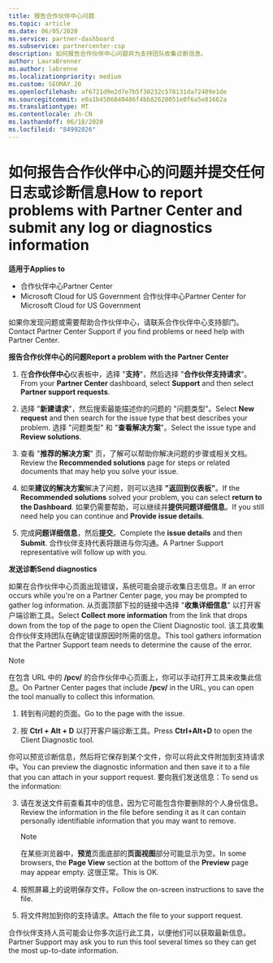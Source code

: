 ```yaml
---
title: 报告合作伙伴中心问题
ms.topic: article
ms.date: 06/05/2020
ms.service: partner-dashboard
ms.subservice: partnercenter-csp
description: 如何报告合作伙伴中心问题并为支持团队收集诊断信息。
author: LauraBrenner
ms.author: labrenne
ms.localizationpriority: medium
ms.custom: SEOMAY.20
ms.openlocfilehash: af6721d9e2d7e7b5f30232c578131da72409e1de
ms.sourcegitcommit: e0a1b4506840486f4bb82620051e0f6a5e81662a
ms.translationtype: MT
ms.contentlocale: zh-CN
ms.lasthandoff: 06/18/2020
ms.locfileid: "84992026"
---
```

# <a name="how-to-report-problems-with-partner-center-and-submit-any-log-or-diagnostics-information"></a><span data-ttu-id="4fa66-103">如何报告合作伙伴中心的问题并提交任何日志或诊断信息</span><span class="sxs-lookup"><span data-stu-id="4fa66-103">How to report problems with Partner Center and submit any log or diagnostics information</span></span>

<span data-ttu-id="4fa66-104">**适用于**</span><span class="sxs-lookup"><span data-stu-id="4fa66-104">**Applies to**</span></span>

- <span data-ttu-id="4fa66-105">合作伙伴中心</span><span class="sxs-lookup"><span data-stu-id="4fa66-105">Partner Center</span></span>
- <span data-ttu-id="4fa66-106">Microsoft Cloud for US Government 合作伙伴中心</span><span class="sxs-lookup"><span data-stu-id="4fa66-106">Partner Center for Microsoft Cloud for US Government</span></span>

<span data-ttu-id="4fa66-107">如果你发现问题或需要帮助合作伙伴中心，请联系合作伙伴中心支持部门。</span><span class="sxs-lookup"><span data-stu-id="4fa66-107">Contact Partner Center Support if you find problems or need help with Partner Center.</span></span>

<span data-ttu-id="4fa66-108">**报告合作伙伴中心的问题**</span><span class="sxs-lookup"><span data-stu-id="4fa66-108">**Report a problem with the Partner Center**</span></span>

1. <span data-ttu-id="4fa66-109">在**合作伙伴中心**仪表板中，选择 "**支持**"，然后选择 "**合作伙伴支持请求**"。</span><span class="sxs-lookup"><span data-stu-id="4fa66-109">From your **Partner Center** dashboard, select **Support** and then select **Partner support requests**.</span></span>

2. <span data-ttu-id="4fa66-110">选择 "**新建请求**"，然后搜索最能描述你的问题的 "问题类型"。</span><span class="sxs-lookup"><span data-stu-id="4fa66-110">Select **New request** and then search for the issue type that best describes your problem.</span></span> <span data-ttu-id="4fa66-111">选择 "问题类型" 和 "**查看解决方案**"。</span><span class="sxs-lookup"><span data-stu-id="4fa66-111">Select the issue type and **Review solutions**.</span></span>

3. <span data-ttu-id="4fa66-112">查看 "**推荐的解决方案**" 页，了解可以帮助你解决问题的步骤或相关文档。</span><span class="sxs-lookup"><span data-stu-id="4fa66-112">Review the **Recommended solutions** page for steps or related documents that may help you solve your issue.</span></span>

4. <span data-ttu-id="4fa66-113">如果**建议的解决方案**解决了问题，则可以选择 **"返回到仪表板"**。</span><span class="sxs-lookup"><span data-stu-id="4fa66-113">If the **Recommended solutions** solved your problem, you can select **return to the Dashboard**.</span></span> <span data-ttu-id="4fa66-114">如果仍需要帮助，可以继续并**提供问题详细信息**。</span><span class="sxs-lookup"><span data-stu-id="4fa66-114">If you still need help you can continue and **Provide issue details**.</span></span>

5. <span data-ttu-id="4fa66-115">完成**问题详细信息**，然后**提交**。</span><span class="sxs-lookup"><span data-stu-id="4fa66-115">Complete the **issue details** and then **Submit**.</span></span> <span data-ttu-id="4fa66-116">合作伙伴支持代表将跟进与你沟通。</span><span class="sxs-lookup"><span data-stu-id="4fa66-116">A Partner Support representative will follow up with you.</span></span>

<span data-ttu-id="4fa66-117">**发送诊断**</span><span class="sxs-lookup"><span data-stu-id="4fa66-117">**Send diagnostics**</span></span>

<span data-ttu-id="4fa66-118">如果在合作伙伴中心页面出现错误，系统可能会提示收集日志信息。</span><span class="sxs-lookup"><span data-stu-id="4fa66-118">If an error occurs while you're on a Partner Center page, you may be prompted to gather log information.</span></span> <span data-ttu-id="4fa66-119">从页面顶部下拉的链接中选择 "**收集详细信息**" 以打开客户端诊断工具。</span><span class="sxs-lookup"><span data-stu-id="4fa66-119">Select **Collect more information** from the link that drops down from the top of the page to open the Client Diagnostic tool.</span></span> <span data-ttu-id="4fa66-120">该工具收集合作伙伴支持团队在确定错误原因时所需的信息。</span><span class="sxs-lookup"><span data-stu-id="4fa66-120">This tool gathers information that the Partner Support team needs to determine the cause of the error.</span></span> 

>[!NOTE]
><span data-ttu-id="4fa66-121">在包含 URL 中的 **/pcv/** 的合作伙伴中心页面上，你可以手动打开工具来收集此信息。</span><span class="sxs-lookup"><span data-stu-id="4fa66-121">On Partner Center pages that include **/pcv/** in the URL, you can open the tool manually to collect this information.</span></span>

1. <span data-ttu-id="4fa66-122">转到有问题的页面。</span><span class="sxs-lookup"><span data-stu-id="4fa66-122">Go to the page with the issue.</span></span>

2. <span data-ttu-id="4fa66-123">按 **Ctrl + Alt + D** 以打开客户端诊断工具。</span><span class="sxs-lookup"><span data-stu-id="4fa66-123">Press **Ctrl+Alt+D** to open the Client Diagnostic tool.</span></span>

<span data-ttu-id="4fa66-124">你可以预览诊断信息，然后将它保存到某个文件，你可以将此文件附加到支持请求中。</span><span class="sxs-lookup"><span data-stu-id="4fa66-124">You can preview the diagnostic information and then save it to a file that you can attach in your support request.</span></span> <span data-ttu-id="4fa66-125">要向我们发送信息：</span><span class="sxs-lookup"><span data-stu-id="4fa66-125">To send us the information:</span></span>

3. <span data-ttu-id="4fa66-126">请在发送文件前查看其中的信息，因为它可能包含你要删除的个人身份信息。</span><span class="sxs-lookup"><span data-stu-id="4fa66-126">Review the information in the file before sending it as it can contain personally identifiable information that you may want to remove.</span></span> 

    >[!NOTE]
    ><span data-ttu-id="4fa66-127">在某些浏览器中，**预览**页面底部的**页面视图**部分可能显示为空。</span><span class="sxs-lookup"><span data-stu-id="4fa66-127">In some browsers, the **Page View** section at the bottom of the **Preview** page may appear empty.</span></span> <span data-ttu-id="4fa66-128">这很正常。</span><span class="sxs-lookup"><span data-stu-id="4fa66-128">This is OK.</span></span>

4. <span data-ttu-id="4fa66-129">按照屏幕上的说明保存文件。</span><span class="sxs-lookup"><span data-stu-id="4fa66-129">Follow the on-screen instructions to save the file.</span></span>

5. <span data-ttu-id="4fa66-130">将文件附加到你的支持请求。</span><span class="sxs-lookup"><span data-stu-id="4fa66-130">Attach the file to your support request.</span></span>

<span data-ttu-id="4fa66-131">合作伙伴支持人员可能会让你多次运行此工具，以便他们可以获取最新信息。</span><span class="sxs-lookup"><span data-stu-id="4fa66-131">Partner Support may ask you to run this tool several times so they can get the most up-to-date information.</span></span>

